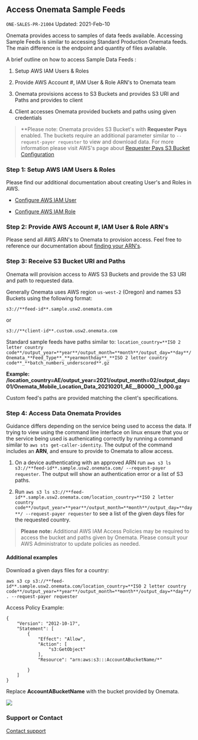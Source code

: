 ## Access Onemata Sample Feeds
`ONE-SALES-PR-21004` Updated: 2021-Feb-10

Onemata provides access to samples of data feeds available. Accessing Sample Feeds is similar to accessing Standard Production Onemata feeds. The main difference is the endpoint and quantity of files available. 

A brief outline on how to access Sample Data Feeds :

1. Setup AWS IAM Users & Roles

2. Provide AWS Account #, IAM User & Role ARN's to Onemata team

3. Onemata provisions access to S3 Buckets and provides S3 URI and Paths and provides to client

4. Client accesses Onemata provided buckets and paths using given credentials

> **Please note: Onemata provides S3 Bucket's with **Requester Pays** enabled. The buckets require an additional parameter similar to `--request-payer requester` to view and download data. For more information please visit AWS's page about [Requester Pays S3 Bucket Configuration](https://docs.aws.amazon.com/AmazonS3/latest/userguide/RequesterPaysBuckets.html)

### Step 1: Setup AWS IAM Users & Roles

Please find our additional documentation about creating User's and Roles in AWS.

- [Configure AWS IAM User](https://onemata.github.io/configure-aws-iam-user.html)

- [Configure AWS IAM Role](https://onemata.github.io/configure-aws-iam-role.html)

### Step 2: Provide AWS Account #, IAM User & Role ARN's

Please send all AWS ARN's to Onemata to provision access. Feel free to reference our documentation about [finding your ARN's](https://onemata.github.io/retrieve-aws-iam-arn.html). 

### Step 3: Receive S3 Bucket URI and Paths

Onemata will provision access to AWS S3 Buckets and provide the S3 URI and path to requested data.

Generally Onemata uses AWS region `us-west-2` (Oregon) and names S3 Buckets using the following format:

```
s3://**feed-id**.sample.usw2.onemata.com
```

or

```
s3://**client-id**.custom.usw2.onemata.com
```

Standard sample feeds have paths similar to: `location_country=**ISO 2 letter country code**/output_year=**year**/output_month=**month**/output_day=**day**/Onemata_**Feed_Type**_**yearmonthday**_**ISO 2 letter country code**_**batch_numbers_underscored**.gz`

**Example: /location_country=AE/output_year=2021/output_month=02/output_day=01/Onemata_Mobile_Location_Data_20210201_AE__B0000__1_000.gz**

Custom feed's paths are provided matching the client's specifications.

### Step 4: Access Data Onemata Provides

Guidance differs depending on the service being used to access the data. If trying to view using the command line interface on linux ensure that you or the service being used is authenicating correctly by running a command similar to `aws sts get-caller-identity`. The output of the command includes an **ARN**, and ensure to provide to Onemata to allow access.

1. On a device authenticating with an approved ARN run `aws s3 ls s3://**feed-id**.sample.usw2.onemata.com/ --request-payer requester`. The output will show an authentication error or a list of S3 paths.

2. Run `aws s3 ls s3://**feed-id**.sample.usw2.onemata.com/location_country=**ISO 2 letter country code**/output_year=**year**/output_month=**month**/output_day=**day**/ --request-payer requester` to see a list of the given days files for the requested country. 

> **Please note:** Additional AWS IAM Access Policies may be required to access the bucket and paths given by Onemata. Please consult your AWS Administrator to update policies as needed. 

#### Additional examples

Download a given days files for a country: 
```
aws s3 cp s3://**feed-id**.sample.usw2.onemata.com/location_country=**ISO 2 letter country code**/output_year=**year**/output_month=**month**/output_day=**day**/ . --request-payer requester
```

Access Policy Example:
```
{
    "Version": "2012-10-17",
    "Statement": [
        {
            "Effect": "Allow",
            "Action": [
                "s3:GetObject"
            ],
            "Resource": "arn:aws:s3:::AccountABucketName/*"

        }
    ]
}
```
Replace **AccountABucketName** with the bucket provided by Onemata. 


![](https://www.onemata.com/hs-fs/hubfs/Logos/Onemata%20Logo%20-%20wide.png)


### Support or Contact

[Contact support](https://www.onemata.com/contact)
